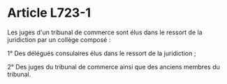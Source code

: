 # Article L723-1

<p>Les juges d'un tribunal de commerce sont élus dans le ressort de la juridiction par un collège composé :</p><p>1° Des délégués consulaires élus dans le ressort de la juridiction ;</p><p>2° Des juges du tribunal de commerce ainsi que des anciens membres du tribunal.</p>